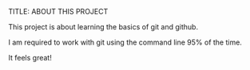 TITLE: ABOUT THIS PROJECT

This project is about learning the basics of git and github.

I am required to work with git using the command line 95% of the time.

It feels great!
